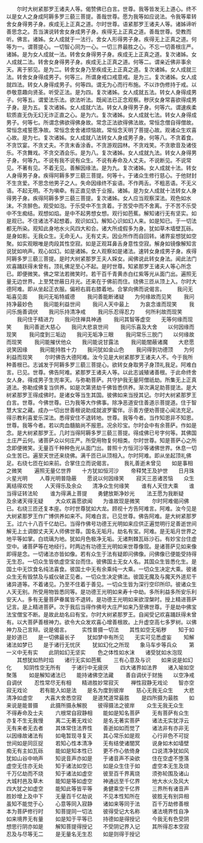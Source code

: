 <!-- { "loadSidebar": true } -->
　　尔时大树紧那罗王诸夫人等。偈赞佛已白言。世尊。我等皆发无上道心。终不以是女人之身成阿耨多罗三藐三菩提。善哉世尊。愿为我等如应说法。令我等辈转舍女身得男子身。疾成无上正真之道。尔时世尊。语紧那罗王诸夫人等。诸姊谛听善思念之。吾当演说转舍女身成男子身。疾得无上正真之道。善哉世尊。受教而听。佛言。诸姊。女人成就于一法行。舍女人形得男子身。疾得无上正真之道。何等为一。谓菩提心。一切智心同为一心。一切三界最胜之心。不忘一切善根庄严。诸姊。是为女人成就一法。转舍女身得男子身。疾成无上正真之道。复次诸姊。女人成就二法。转舍女身得男子身。疾成无上正真之道。何等二。谓亲近佛非事余天。离于邪见。是为二。转舍女身乃至疾成无上正真之道。复次诸姊。女人成就三法。转舍女身得成男子。何等三。所谓身戒口戒意戒。是为三。复次诸姊。女人成就四法。转女人身得成男子。何等四。谓无为心而行布施。不以诈伪修持于戒。以恭敬意趣向贤圣。听受正法。是为四。复次诸姊。女人成就五法。转女人身得成男子。何等五。谓爱法乐法。欲法听法。既闻法已正念观察。秽厌女身常喜欲得成男子身。是为五。复次诸姊。女人成就六法。转女人身得男子身。何等六。谓速疾柔软质直无伪无幻无诈正直之心。是为六。复次诸姊。女人成就七法。转女人身得成男子。何等七。所谓念佛欲得佛身故。常念正法欲得佛法故。常恒念僧自得僧故。常恒念戒誓愿净故。常恒念舍舍诸烦恼故。常恒念天明了菩提心故。观诸众生欢喜心故。是为七。复次诸姊。女人成就八法转女人身成男子身。何等八。不贪着食。不贪饮宴。不贪丈夫。不贪末香涂香。不贪游观园林。不贪戏笑。不贪歌音及诸伎乐。不贪舞戏。不贪交酒会乐。是为八。复次诸姊。女人成就九法。转女人身得男子身。何等九。不说有我不说有众生。不说有寿命及人丈夫。不说断见。不说常见。不著有见。不着无见。善解因缘法。是为九。复次诸姊。女人成就十法。转女人身得男子身。疾得阿耨多罗三藐三菩提。何等十。于诸众生修行慈心。于他财封不生贪爱。不思念他男子之人。失命因缘终不妄语。不作两舌。不粗恶语。不无义语。不起无明。不为嗔牵。有正直见依于业报。诸姊。是为女人成就十法转女人身得男子身。疾得阿耨多罗三藐三菩提。复次诸姊。女人应当观察深法。观色如水沫。不贪醉色。观受如泡。于乐受中不生贪着。于苦受中而不舍离。于不苦不乐受中不生痴结。观想如焰。是中不起男想女想。观行如芭蕉。解知诸行无有坚实。如是观已。不住诸法不起想着。观识如幻。解知心识如幻人来。如是知已。于一切法都无所染。观知此身地水火风四大和合。诸大所成假多为身。犹如草木墙壁瓦砾。是身如影。无我众生。无命无人。无有丈夫。因业所作而自回转。诸界妄想犹如空聚。如实观眼唯是肉段其性空寂。如是正观耳鼻舌身意性空寂。解身如镜像解知言说犹如响声。观心如幻。如是诸姊。女人观察如是诸法。速转女身成男子身。疾得阿耨多罗三藐三菩提。是时大树紧那罗王夫人婇女。闻佛说此转女身法。闻此法门欢喜踊跃得未曾有。顶礼佛足至心不起。是时世尊。知紧那罗王诸夫人等心所念已。即便微笑。佛之常法若微笑时。若干百千青黄赤白红紫等光从面门出。遍照无量无边世界。上至梵世蔽日月光。还来在于佛前而住。绕佛三匝从顶上入。尔时大德阿难。即从坐起正衣服。偏袒右肩右膝着地。合掌向佛而说偈言。
　　我问无垢喜见面　　我问无垢特威德
　　我问善能断诸疑　　为何缘故而见笑
　　我问持净最妙色　　我问能利益世间
　　我问人天中最上　　为哀念谁而现笑
　　我问乐施善调伏　　我问乐持清净戒
　　我问乐忍得忍力　　何所利故而现笑
　　我问住于精进力　　我问住禅具神通
　　我问其智等虚空　　无等何缘而现笑
　　我问善逝大慈心　　我问大悲哀世间
　　我问乐喜及大舍　　以何因缘而现笑
　　我问度到三垢边　　我问无垢净三眼
　　我问常乐三脱门　　以何缘故而现笑
　　我问能摧伏他众　　我问能说甘露法
　　我问能闇蔽诸魔　　大悲愿说笑因缘
　　我问能持胜十力　　我问犹如金山色
　　我问得到功德顶　　为何利益而现笑
　　尔时佛告大德阿难。汝今见是大树紧那罗王诸夫人不。今于我所种善根已。志诚发于阿耨多罗三藐三菩提心。欲转女身取男子身顶礼我足。阿难白言。已见。世尊。佛告阿难。紧那罗王诸夫人等。以此志诚殖诸善根。于此命终舍女人身。得成男子生兜率天。与弥勒菩萨。共守护我无量阿僧祇劫。所集无上正真道法。弥勒成佛复当供养。如是次第贤劫千佛皆悉供养。渐次满足助菩提法。是大树紧那罗王得成佛时。是诸女等当生其国。彼佛如来当授其记。尔时大树紧那罗王白言。世尊。今佛世尊。已为我等大作佛事。除净恶道安住善道示菩提道。住于智慧大宝之藏。成办一切出世善根说助成就波罗蜜伴。示善方便劝菩提心闻法充足。得示教利喜爱乐深法。悉得安住不退转地。世尊。我等今者。当作知恩非不知恩。世尊。我等今者。若以肉血髓脑尚不报恩。况余珍宝。尔时会中有余菩萨。作如是念。是大树紧那罗王。几时当得阿耨多罗三藐三菩提。得成佛已号字何等。其佛国土庄严云何。诸菩萨众以何庄严。所受用物复何相类。尔时世尊。知是菩萨心之所念即便微笑。无量百千种种色光从面门出。普照十方恒河沙等诸佛世界。休息一切众生苦已。遍至天世还来绕佛。满千匝已从顶相入。尔时阿难。即从坐起顶礼佛足。右绕七匝在如来前。合掌住立而说偈言。
　　我礼善逝未曾见　　如是事相之微笑
　　遍照无量亿世界　　十方犹如恒河沙
　　帝释梵王及护世　　日月珠火星光明
　　人尊光明普隐蔽　　愿说以何因缘笑
　　寂灭三恶诸苦恼　　众生离结得欢悦
　　人天得乐及余众　　清净众生何缘笑
　　谁有人天住大乘　　谁当得证转法轮
　　谁为得满上菩提　　勇健放斯净妙光
　　法王愿为我断疑　　及余诸天得无疑
　　大众欢喜愿欲闻　　为谁故现是微笑
　　尔时阿难偈问佛已。右绕三匝还复本座。尔时世尊犹如大龙。顾视十方告阿难言。阿难。汝今见是大树紧那罗王作广博供养如来不。阿难白言。已见世尊。佛告阿难。是大树紧那罗王。过六十八百千亿劫已。当得作佛号功德王光明如来应供正遍觉明行足善逝世间解无上土调御丈夫天人师佛世尊。国名无垢月。劫名有宝。阿难。是无垢月世界之地平等如掌。白琉璃为地。犹如月色极净无垢。无诸荆棘瓦砾沙石。有妙宝台住虚空中。诸菩萨等在地经行。时两边有功德王光明如来世尊像现。是诸菩萨见如来像即得是念。一切诸法亦皆如像。若有众生于法有疑即问佛像。问佛像已便能受持得无生忍。一切众生皆依虚空宝台而住。彼佛国土无女人名。其国众生皆悉化生。是国土中无饮食名纯法喜食。彼国土中无有余乘纯一大乘。一切众生决定大乘。彼诸众生无有毁禁及与威仪破正见者。一切众生决定佛法。彼国无魔及与魔天外道尼干诸异道等。不着诸见。乃至不住着于善见。一切众生皆为深行空印所印。彼诸众生人天无别。所受用物皆悉同等。是功德王光明如来寿十中劫。多所利益多所安乐利安天人。多有无量菩萨眷属皆不退转。是功德王光明如来欲涅槃时。授上精进菩萨记言。是上精进菩萨。次于我后当得作佛号大庄严如来乃至佛世尊。于是劫中佛宝法宝僧宝不断。是故此劫名曰有宝。尔时大树紧那罗王。自闻受记欢喜踊跃得未曾有。以大菩萨善根神力。欲令大众发欢喜心增善根故。上升虚空高七多罗树。以佛神力及己言辩。说是偈言。
　　实性普摄一切法　　其性如空无垢秽
　　知于如是妙道已　　是一切佛最长子
　　犹如梦中有所见　　无实可见悉虚妄
　　知解诸法如梦已　　是于诸行无忧厌
　　犹如幻化之所现　　象马车步等兵众
　　第一义中无有实　　此阴如幻无坚实
　　色之体性如水沫　　诸受犹如水泡现
　　其想犹如热时焰　　诸行无实如芭蕉
　　三有心意及与识　　如来说是如幻化
　　知阴性空无所有　　于诸行中无疲厌
　　四大诸界如法界　　诸入喻如空聚落
　　如是解知诸法已　　能持诸佛空法藏
　　善自调伏于财施　　以空净戒自调伏
　　忍性常尽无有相　　精进胜妙常寂灭
　　禅性寂静无戏论　　智亦空寂无戏论
　　若有能入如是法　　是名为度到彼岸
　　慈心无我无众生　　大悲清净如虚空
　　大喜大舍悉空寂　　是道梵道常最胜
　　是四所摄为最胜　　如来说是能普摄
　　此摄所摄永解脱　　彼得摄法之彼岸
　　众生无我无众生　　不得寿命及士夫
　　六根常自寂静相　　能如是知名菩萨
　　无有菩萨有众生　　亦复不生无我慢
　　离二无著无戏论　　是名无著实菩萨
　　诸法无实犹浮云　　无有来者无去者
　　其体常住法界性　　善逝如如而觉了
　　诸法非有亦非无　　以因缘故诸法有
　　如电暂现寻复灭　　其心常乐如是观
　　心行非色不可捉　　世间如是同叵捉
　　若知心性本清净　　无有结使诸闇冥
　　说身如木如墙壁　　痴无有主如瓦砾
　　能如是知本性已　　更不作心依倚身
　　口说清净犹如风　　犹如山谷中响声
　　知说音声亦如是　　于诸音声不染欲
　　住在空虚不堕落　　虚空无住亦无处
　　知于诸法如空已　　如是众生住于如
　　虚空本无生及烧　　千万亿劫而不烧
　　知于诸法如虚空　　彼至百千界离烧
　　须弥轮围及诸山　　大城村邑及草木
　　能知是等如虚空　　神通远至千亿界
　　地大水火及风大　　四大犹之如虚空
　　能知此等皆平等　　勇健乘空千亿界
　　三界所有诸音声　　胜妙增上及中下
　　无量百千亿劫说　　不见本性知所在
　　彼胜无有别异相　　虽知不能觉于心
　　心意等同入寂静　　诸如来等同于法
　　百千万劫修善根　　本为菩萨修行时
　　知菩提同一切法　　彼得受记大名称
　　诸法境界性自净　　如来境界无有量
　　如是知于平等已　　持德如是得授记
　　今我无有色受阴　　想思行阴亦如是
　　解知菩提得授记　　不受阴记界入记
　　其所得忍本空寂　　忍及与尽等无二
　　是无量名无生忍　　如是则得于授记
